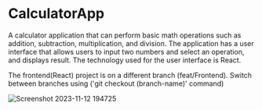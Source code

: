 # CalculatorApp
A calculator application that can perform basic math operations such as addition, subtraction, multiplication, and division. The application has a user interface that allows users to input two numbers and select an operation, and displays result. The technology used for the user interface is React.
 
The frontend(React) project is on a different branch (feat/Frontend). Switch between branches using ('git checkout (branch-name)' command)



![Screenshot 2023-11-12 194725](https://github.com/EmmanuelOmale/CalculatorApp/assets/109354110/0877dabf-9b61-452a-8d2a-ac238fea4f30)
